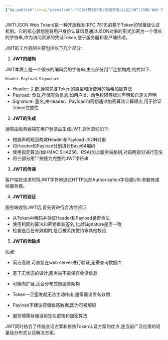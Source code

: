 ```yaml
---
{"dg-publish":true,"permalink":"/CS计算机科学/前端开发/认证/JWT(JSON Web Token)/","created":"2024-03-23T08:51:20.798+08:00","updated":"2024-04-23T23:56:31.144+08:00"}
---
```



JWT(JSON Web Token)是一种开放标准(RFC 7519)的基于Token的轻量级认证机制。它的核心思想是将用户身份认证信息通过JSON对象的形式加密为一个很长的字符串,作为访问资源的凭证Token,便于服务器和客户端传递。

JWT的工作机制主要包括以下几个部分:

1. **JWT的结构**

JWT本质上是一个很长的编码后的字符串,由三部分用"."连接构成,格式如下:

```
Header.Payload.Signature
```

- Header: 头部,通常包含Token的类型和所使用的哈希加密算法
- Payload: 负载,存储有效信息,如用户id、角色权限等标准声明和自定义声明
- Signature: 签名,由Header、Payload和密钥通过加密算法计算得出,用于验证Token完整性

2. **JWT的生成**

通常由服务器端在用户登录后生成JWT,具体流程如下:

- 根据声明规范构建Header和Payload JSON对象
- 将Header和Payload分别进行Base64编码
- 使用指定算法(如HMAC SHA256、RSA)加上服务端秘钥,对前两部分进行签名
- 将三部分用"."拼接为完整的JWT字符串

3. **JWT的传递**

客户端在请求时将JWT字符串通过HTTP头部Authorization字段或URL参数传递给服务器。

4. **JWT的验证**

服务端收到JWT后,首先要进行合法性验证:

- 从Token中解码并验证Header和Payload是否合法
- 使用相同的算法和密钥重新签名,比对Signature是否一致
- 检查是否在有效期内,是否被系统撤销等其他校验

5. **JWT的优缺点**

优点:

- 简洁高效,可直接在web server进行验证,无需查询数据库
- 基于无状态的设计,服务端不需保存会话信息
- 可横向扩展,适合分布式微服务架构
 

- Token一旦签发就无法主动作废,通常需设置有效期
- Payload不建议存储敏感数据,因为可被解码
- 服务端需存储当前签名密钥和加密算法

JWT同时结合了传统会话方案和传统Token认证方案的优点,是当前广泛应用的轻量级分布式认证解决方案。